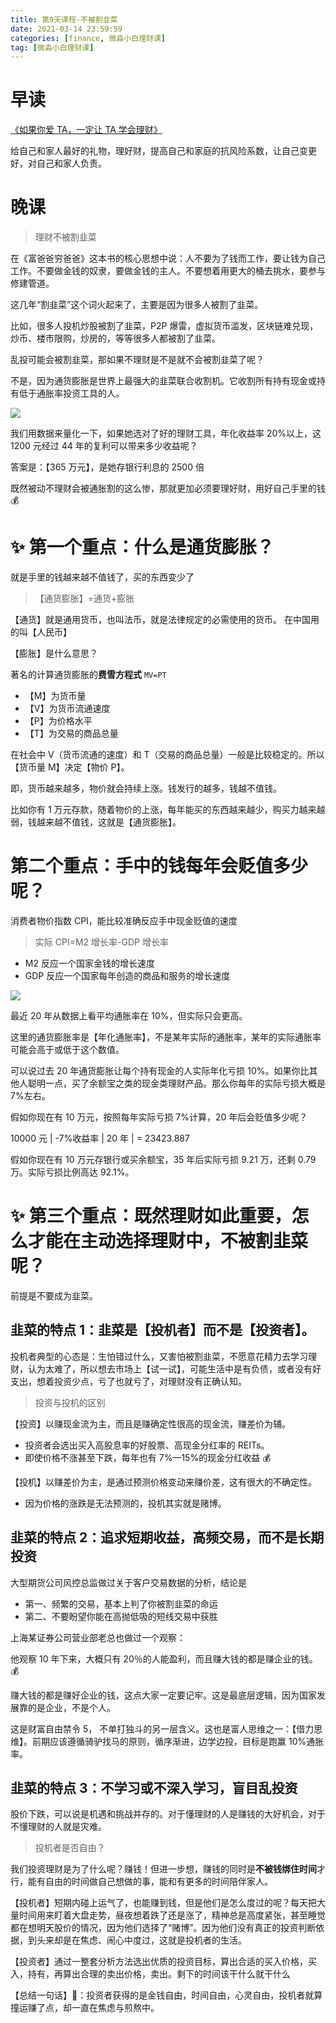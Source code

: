 ```yaml
---
title: 第9天课程-不被割韭菜
date: 2021-03-14 23:59:59
categories: [finance, 微淼小白理财课]
tag: [微淼小白理财课]
---
```


# 早读

[《如果你爱 TA，一定让 TA 学会理财》](http://xiaobai.yaocaiwuziyou.com/index.php/Home/OldTest/Zao?type=20&id=2444624&imid=11166483&num=9)

给自己和家人最好的礼物，理好财，提高自己和家庭的抗风险系数，让自己变更好，对自己和家人负责。

# 晚课

> 理财不被割韭菜

在《富爸爸穷爸爸》这本书的核心思想中说：人不要为了钱而工作，要让钱为自己工作。不要做金钱的奴隶，要做金钱的主人。不要想着用更大的桶去挑水，要参与修建管道。

这几年“割韭菜”这个词火起来了，主要是因为很多人被割了韭菜。

比如，很多人投机炒股被割了韭菜，P2P 爆雷，虚拟货币滥发，区块链难兑现，炒币、楼市限购，炒房的，等等很多人都被割了韭菜。

乱投可能会被割韭菜，那如果不理财是不是就不会被割韭菜了呢？

不是，因为通货膨胀是世界上最强大的韭菜联合收割机。它收割所有持有现金或持有低于通胀率投资工具的人。

![](https://gitee.com/bruceeewong/image-bed/raw/master/2022-2-26/1645885382196-image.png)

我们用数据来量化一下，如果她选对了好的理财工具，年化收益率 20%以上，这 1200 元经过 44 年的复利可以带来多少收益呢？

答案是：【365 万元】，是她存银行利息的 2500 倍

既然被动不理财会被通胀割的这么惨，那就更加必须要理好财，用好自己手里的钱 💰

# ✨ 第一个重点：什么是通货膨胀？

就是手里的钱越来越不值钱了，买的东西变少了

> 【通货膨胀】=通货+膨胀

【通货】就是通用货币，也叫法币，就是法律规定的必需使用的货币。 在中国用的叫【人民币】

【膨胀】是什么意思？

著名的计算通货膨胀的**费雪方程式** `MV=PT`

- 【M】为货币量
- 【V】为货币流通速度
- 【P】为价格水平
- 【T】为交易的商品总量

在社会中 V（货币流通的速度）和 T（交易的商品总量）一般是比较稳定的。所以【货币量 M】决定【物价 P】。

即，货币越来越多，物价就会持续上涨。钱发行的越多，钱越不值钱。

比如你有 1 万元存款，随着物价的上涨，每年能买的东西越来越少，购买力越来越弱，钱越来越不值钱，这就是【通货膨胀】。

# 第二个重点：手中的钱每年会贬值多少呢？

消费者物价指数 CPI，能比较准确反应手中现金贬值的速度

> 实际 CPI=M2 增长率-GDP 增长率

- M2 反应一个国家金钱的增长速度
- GDP 反应一个国家每年创造的商品和服务的增长速度

![](<https://gitee.com/bruceeewong/image-bed/raw/master/2022-2-26/1645885700332-image-69%20(1).png>)

最近 20 年从数据上看平均通胀率在 10%，但实际只会更高。

这里的通货膨胀率是【年化通胀率】，不是某年实际的通胀率，某年的实际通胀率可能会高于或低于这个数值。

可以说过去 20 年通货膨胀让每个持有现金的人实际年化亏损 10%。如果你比其他人聪明一点，买了余额宝之类的现金类理财产品。那么你每年的实际亏损大概是 7%左右。

假如你现在有 10 万元，按照每年实际亏损 7%计算，20 年后会贬值多少呢？

10000 元 | -7%收益率 | 20 年 | = 23423.887

假如你现在有 10 万元存银行或买余额宝，35 年后实际亏损 9.21 万，还剩 0.79 万。实际亏损比例高达 92.1%。

# ✨ 第三个重点：既然理财如此重要，怎么才能在主动选择理财中，不被割韭菜呢？

前提是不要成为韭菜。

## 韭菜的特点 1：韭菜是【投机者】而不是【投资者】。

投机者典型的心态是：生怕错过什么，又害怕被割韭菜，不愿意花精力去学习理财，认为太难了，所以想去市场上【试一试】，可能生活中是有负债，或者没有好支出，想着投资少点，亏了也就亏了，对理财没有正确认知。

> 投资与投机的区别

【投资】以赚现金流为主，而且是赚确定性很高的现金流，赚差价为辅。

- 投资者会选出买入高股息率的好股票、高现金分红率的 REITs。
- 即使价格不涨甚至下跌，每年也有 7%—15%的现金分红收益 💰

【投机】以赚差价为主，是通过预测价格变动来赚价差，这有很大的不确定性。

- 因为价格的涨跌是无法预测的，投机其实就是赌博。

## 韭菜的特点 2：追求短期收益，高频交易，而不是长期投资

大型期货公司风控总监做过关于客户交易数据的分析，结论是

- 第一、频繁的交易，基本上判了你被割韭菜的命运
- 第二、不要盼望你能在高抛低吸的短线交易中获胜

上海某证券公司营业部老总也做过一个观察：

他观察 10 年下来，大概只有 20％的人能盈利，而且赚大钱的都是赚企业的钱。💰

赚大钱的都是赚好企业的钱，这点大家一定要记牢。这是最底层逻辑，因为国家发展靠的是企业，不是个人。

这是财富自由禁令 5， 不单打独斗的另一层含义。这也是富人思维之一：【借力思维】。前期应该遵循骑驴找马的原则，循序渐进，边学边投，目标是跑赢 10%通胀率。

## 韭菜的特点 3：不学习或不深入学习，盲目乱投资

股价下跌，可以说是机遇和挑战并存的。对于懂理财的人是赚钱的大好机会，对于不懂理财的人就是灾难。

> 投机者是否自由？

我们投资理财是为了什么呢？赚钱！但进一步想，赚钱的同时是**不被钱绑住时间**才行，能有自由的时间做自己想做的事，能和有更多的时间陪伴家人。

【投机者】短期内碰上运气了，也能赚到钱，但是他们是怎么度过的呢？每天把大量时间用来盯着大盘走势，昼夜想着跌了还是涨了，精神总是高度紧张，甚至睡觉都在想明天股价的情况，因为他们选择了“赌博”。因为他们没有真正的投资判断依据，到头来却是在焦虑、闹心中度过，这就是投机者的生活。

【投资者】通过一整套分析方法选出优质的投资目标，算出合适的买入价格，买入，持有，再算出合理的卖出价格，卖出。剩下的时间该干什么就干什么

【总结一句话】🌹：投资者获得的是金钱自由，时间自由，心灵自由，投机者就算撞运赚了点，却一直在焦虑与煎熬中。
